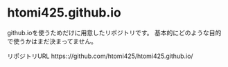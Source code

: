 # htomi425.github.io
github.ioを使うためだけに用意したリポジトリです。
基本的にどのような目的で使うかはまだ決まってません。

リポジトリURL
https:://github.com/htomi425/htomi425.github.io/
